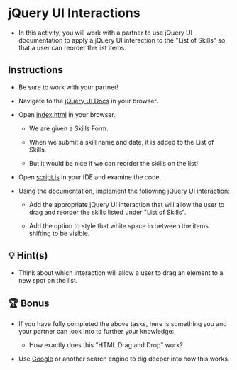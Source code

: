 # jQuery UI Interactions

* In this activity, you will work with a partner to use jQuery UI documentation to apply a jQuery UI interaction to the "List of Skills" so that a user can reorder the list items.

## Instructions

* Be sure to work with your partner!

* Navigate to the [jQuery UI Docs](https://jqueryui.com/demos/) in your browser.

* Open [index.html](Unsolved/index.html) in your browser.

  * We are given a Skills Form. 
  
  * When we submit a skill name and date, it is added to the List of Skills.

  * But it would be nice if we can reorder the skills on the list!

* Open [script.js](Unsolved/assets/js/script.js) in your IDE and examine the code.

* Using the documentation, implement the following jQuery UI interaction:

  * Add the appropriate jQuery UI interaction that will allow the user to drag and reorder the skills listed under "List of Skills".

  * Add the option to style that white space in between the items shifting to be visible. 

## 💡 Hint(s)

* Think about which interaction will allow a user to drag an element to a new spot on the list.

## 🏆 Bonus

* If you have fully completed the above tasks, here is something you and your partner can look into to further your knowledge: 

  * How exactly does this "HTML Drag and Drop" work?

* Use [Google](https://www.google.com) or another search engine to dig deeper into how this works.